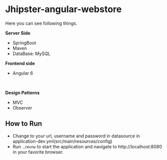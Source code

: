 <h1>Jhipster-angular-webstore</h1>

Here you can see following things.<br>
<p><b>Server Side</b></p>
<ul>
    <li> SpringBoot </li>
    <li> Maven </li>
    <li> DataBase: MySQL </li>
</ul>

<p><b>Frontend side</b></p>

<ul>
    <li> Angular 6 </li>
</ul>
<br>

<p><b>Design Patterns</b></p>

<ul>
    <li> MVC </li>
    <li> Observer </li>
</ul>

<h2>How to Run </h2>
 
<ul>
    <li>Change to your url, username and password in datasource in application-dev.yml(src/main/resources/config)
    <li>Run <code>./mvnw</code> to start the application and navigate to http://localhost:8080 in your favorite browser.</li>
</ul>
